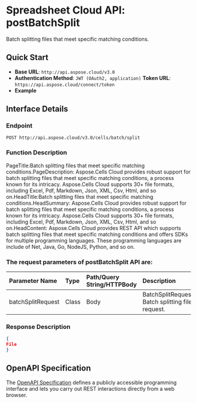 # **Spreadsheet Cloud API: postBatchSplit**

Batch splitting files that meet specific matching conditions. 

## **Quick Start**

- **Base URL**: `http://api.aspose.cloud/v3.0`
- **Authentication Method**: `JWT (OAuth2, application)`  **Token URL**: `https://api.aspose.cloud/connect/token`
- **Example** 
<script src="https://gist.github.com/aspose-cells-cloud-gists/8a5b324fdf3e574dbd747c1a1e24b05d.js?file=Example30_PostBatchSplit.cs"></script>

## **Interface Details**

### **Endpoint** 

```
POST http://api.aspose.cloud/v3.0/cells/batch/split
```

### **Function Description**
PageTitle:Batch splitting files that meet specific matching conditions.PageDescription: Aspose.Cells Cloud provides robust support for batch splitting files that meet specific matching conditions, a process known for its intricacy. Aspose.Cells Cloud supports 30+ file formats, including Excel, Pdf, Markdown, Json, XML, Csv, Html, and so on.HeadTitle:Batch splitting files that meet specific matching conditions.HeadSummary: Aspose.Cells Cloud provides robust support for batch splitting files that meet specific matching conditions, a process known for its intricacy. Aspose.Cells Cloud supports 30+ file formats, including Excel, Pdf, Markdown, Json, XML, Csv, Html, and so on.HeadContent: Aspose.Cells Cloud provides  REST API which supports batch splitting files that meet specific matching conditions and offers SDKs for multiple programming languages. These programming languages are include of Net, Java, Go, NodeJS, Python, and so on.

### The request parameters of **postBatchSplit** API are: 

| Parameter Name | Type | Path/Query String/HTTPBody | Description | 
| :- | :- | :- |:- | 
|batchSplitRequest|Class|Body|BatchSplitRequest Batch splitting file request.  |


### **Response Description**
```json
{
File
}
```

## OpenAPI Specification

The [OpenAPI Specification](https://reference.aspose.cloud/cells/#/BatchController/PostBatchSplit) defines a publicly accessible programming interface and lets you carry out REST interactions directly from a web browser.

